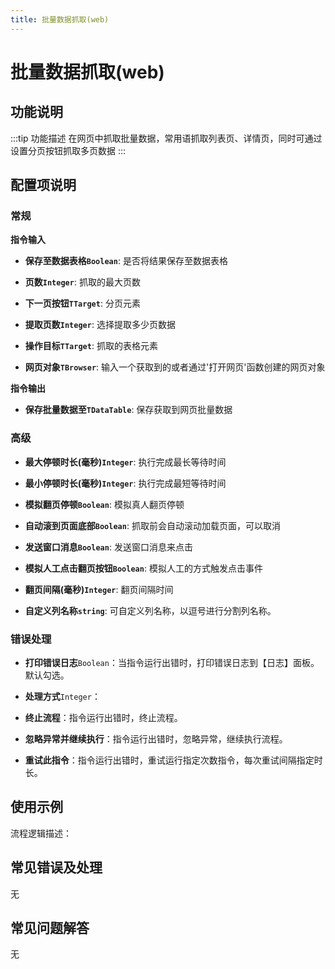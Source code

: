 ```yaml
---
title: 批量数据抓取(web)
---
```


# 批量数据抓取(web)

## 功能说明

:::tip 功能描述
在网页中抓取批量数据，常用语抓取列表页、详情页，同时可通过设置分页按钮抓取多页数据
:::

## 配置项说明

### 常规

**指令输入**

- **保存至数据表格`Boolean`**: 是否将结果保存至数据表格

- **页数`Integer`**: 抓取的最大页数

- **下一页按钮`TTarget`**: 分页元素

- **提取页数`Integer`**: 选择提取多少页数据

- **操作目标`TTarget`**: 抓取的表格元素

- **网页对象`TBrowser`**: 输入一个获取到的或者通过'打开网页'函数创建的网页对象


**指令输出**

- **保存批量数据至`TDataTable`**: 保存获取到网页批量数据

### 高级

- **最大停顿时长(毫秒)`Integer`**: 执行完成最长等待时间

- **最小停顿时长(毫秒)`Integer`**: 执行完成最短等待时间

- **模拟翻页停顿`Boolean`**: 模拟真人翻页停顿

- **自动滚到页面底部`Boolean`**: 抓取前会自动滚动加载页面，可以取消

- **发送窗口消息`Boolean`**: 发送窗口消息来点击

- **模拟人工点击翻页按钮`Boolean`**: 模拟人工的方式触发点击事件

- **翻页间隔(毫秒)`Integer`**: 翻页间隔时间

- **自定义列名称`string`**: 可自定义列名称，以逗号进行分割列名称。

### 错误处理

- **打印错误日志**`Boolean`：当指令运行出错时，打印错误日志到【日志】面板。默认勾选。

- **处理方式**`Integer`：

 - **终止流程**：指令运行出错时，终止流程。

 - **忽略异常并继续执行**：指令运行出错时，忽略异常，继续执行流程。

 - **重试此指令**：指令运行出错时，重试运行指定次数指令，每次重试间隔指定时长。

## 使用示例

流程逻辑描述：

## 常见错误及处理

无

## 常见问题解答

无


